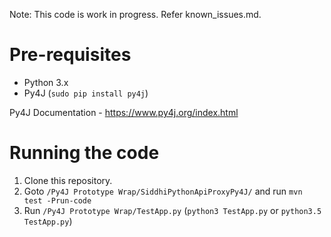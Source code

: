 Note: This code is work in progress. Refer known_issues.md.

# Pre-requisites
- Python 3.x
- Py4J (`sudo pip install py4j`)

Py4J Documentation - https://www.py4j.org/index.html
 
# Running the code
1) Clone this repository.
2) Goto `/Py4J Prototype Wrap/SiddhiPythonApiProxyPy4J/` and run `mvn test -Prun-code`
3) Run `/Py4J Prototype Wrap/TestApp.py` (`python3 TestApp.py` or `python3.5 TestApp.py`)

